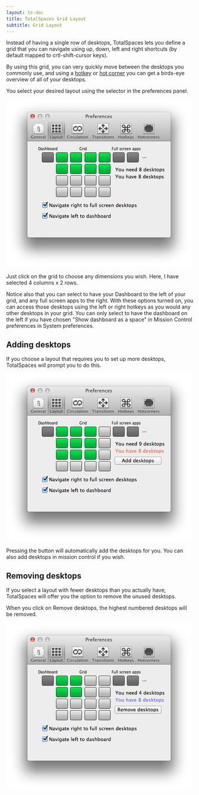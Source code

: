 ```yaml
---
layout: ts-doc
title: TotalSpaces Grid Layout
subtitle: Grid Layout
---
```


Instead of having a single row of desktops, TotalSpaces lets you define a grid that you can navigate using up, down, left and right shortcuts (by default mapped to crtl-shift-cursor keys).

By using this grid, you can very quickly move between the desktops you commonly use, and using a [hotkey](/hotkeys "Hotkeys") or [hot corner](/hotcorners "Hot corners") you can get a birds-eye overview of all of your desktops.

You select your desired layout using the selector in the preferences panel.

<img src="/images/layout-preferences.png" class="prefs-screenshot">

Just click on the grid to choose any dimensions you wish. Here, I have selected 4 columns x 2 rows.

Notice also that you can select to have your Dashboard to the left of your grid, and any full screen apps to the right.
With these options turned on, you can access those desktops using the left or right hotkeys as you would any other desktops in your grid.
You can only select to have the dashboard on the left if you have chosen "Show dashboard as a space" in Mission Control preferences in System preferences.

## Adding desktops

If you choose a layout that requires you to set up more desktops, TotalSpaces will prompt you to do this.

<img src="/images/layout-preferences2.png" class="prefs-screenshot">

Pressing the button will automatically add the desktops for you. You can also add desktops in mission control if you wish.

## Removing desktops

If you select a layout with fewer desktops than you actually have, TotalSpaces will offer you the option to remove the unused desktops.

When you click on Remove desktops, the highest numbered desktops will be removed.

<img src="/images/layout-preferences3.png" class="prefs-screenshot">

